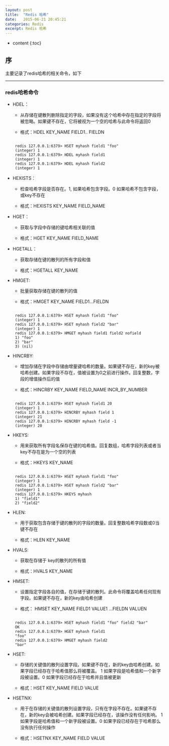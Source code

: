 ```yaml
---
layout: post
title:  "Redis 哈希"
date:   2015-06-21 20:45:21
categories: Redis
excerpt: Redis 哈希
---
```


* content
{:toc}


## 序

主要记录了redis哈希的相关命令，如下

---

### redis哈希命令

 * HDEL：

   * 从存储在键散列删除指定的字段，如果没有这个哈希中存在指定的字段将被忽略。如果键不存在，它将被视为一个空的哈希与此命令将返回0

   * 格式：HDEL KEY_NAME FIELD1.. FIELDN
   <pre><code>
    redis 127.0.0.1:6379> HSET myhash field1 "foo"
    (integer) 1
    redis 127.0.0.1:6379> HDEL myhash field1
    (integer) 1
    redis 127.0.0.1:6379> HDEL myhash field2
    (integer) 1
   </code></pre>

 * HEXISTS：

   * 检查哈希字段是否存在。1, 如果哈希包含字段。0 如果哈希不包含字段，或key不存在

   * 格式：HEXISTS KEY_NAME FIELD_NAME

 * HGET：

   * 获取与字段中存储的键哈希相关联的值

   * 格式：HGET KEY_NAME FIELD_NAME

 * HGETALL：

   * 获取存储在键的散列的所有字段和值

   * 格式：HGETALL KEY_NAME

 * HMGET:

   * 批量获取存储在键的散列的值

   * 格式：HMGET KEY_NAME FIELD1...FIELDN
   <pre><code>
    redis 127.0.0.1:6379> HSET myhash field1 "foo"
    (integer) 1
    redis 127.0.0.1:6379> HSET myhash field2 "bar"
    (integer) 1
    redis 127.0.0.1:6379> HMGET myhash field1 field2 nofield
    1) "foo"
    2) "bar"
    3) (nil)
   </code></pre>

 * HINCRBY:

   * 增加存储在字段中存储由增量键哈希的数量。如果键不存在，新的key被哈希创建。如果字段不存在，值被设置为0之前进行操作。回复整数，字段的增值操作后的值

   * 格式：HINCRBY KEY_NAME FIELD_NAME INCR_BY_NUMBER
   <pre><code>
    redis 127.0.0.1:6379> HSET myhash field1 20
    (integer) 1
    redis 127.0.0.1:6379> HINCRBY myhash field 1
    (integer) 21
    redis 127.0.0.1:6379> HINCRBY myhash field -1
    (integer) 20
   </code></pre>

 * HKEYS:

   * 用来获取所有字段名保存在键的哈希值。回复数组，哈希字段列表或者当key不存在是为一个空的列表

   * 格式：HKEYS KEY_NAME
   <pre><code>
    redis 127.0.0.1:6379> HSET myhash field1 "foo"
    (integer) 1
    redis 127.0.0.1:6379> HSET myhash field2 "bar"
    (integer) 1
    redis 127.0.0.1:6379> HKEYS myhash
    1) "field1"
    2) "field2"
   </code></pre>

 * HLEN:

   * 用于获取包含存储于键的散列的字段的数量。回复整数哈希字段数或0当键不存在

   * 格式：HLEN KEY_NAME

 * HVALS:

   * 获取在存储于 key的散列的所有值

   * 格式：HVALS KEY_NAME

 * HMSET:

   * 设置指定字段各自的值，在存储于键的散列。此命令将覆盖哈希任何现有字段。如果键不存在，新的key由哈希创建

   * 格式： HMSET KEY_NAME FIELD1 VALUE1 ...FIELDN VALUEN
   <pre><code>
    redis 127.0.0.1:6379> HSET myhash field1 "foo" field2 "bar"
    OK
    redis 127.0.0.1:6379> HGET myhash field1
    "foo"
    redis 127.0.0.1:6379> HMGET myhash field2
    "bar"
   </code></pre>

 * HSET:

   *  存储的关键值的散列设置字段。如果键不存在，新的key由哈希创建。如果字段已经存在于哈希值那么将被覆盖。
          1 如果字段是哈希值和一个新字段被设置。0 如果字段已经存在于哈希并且值被更新

   * 格式：HSET KEY_NAME FIELD VALUE

 * HSETNX:

   *  用于在存储的关键值的散列设置字段，只有在字段不存在。如果键不存在，新的key会被哈希创建。如果字段已经存在，该操作没有任何影响。
            1 如果字段是哈希值和一个新字段被设置。0 如果字段已经存在于哈希那么没有执行任何操作

   * 格式：HSETNX KEY_NAME FIELD VALUE
